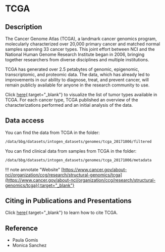 # TCGA

## Description

The Cancer Genome Atlas (TCGA), a landmark cancer genomics program, molecularly characterized over 20,000 primary
cancer and matched normal samples spanning 33 cancer types. This joint effort between NCI and the National Human Genome
Research Institute began in 2006, bringing together researchers from diverse disciplines and multiple institutions.

TCGA has generated over 2.5 petabytes of genomic, epigenomic, transcriptomic, and proteomic data. The data, which
has already led to improvements in our ability to diagnose, treat, and prevent cancer, will remain publicly available
for anyone in the research community to use.

Click [here](https://www.cancer.gov/about-nci/organization/ccg/research/structural-genomics/tcga/studied-cancers){:target="_blank"} <!-- markdownlint-disable MD013 -->
to visualize the list of tumor types available in TCGA. For each cancer type, TCGA published an overview of the
characterizations performed and an initial analysis of the data.  

## Data access

You can find the data from TCGA in the folder:

```bash
/data/bbg/datasets/intogen_datasets/genomes/tcga_20171006/filtered
```

You can find clinical data from samples from TCGA in the folder:

```bash
/data/bbg/datasets/intogen_datasets/genomes/tcga_20171006/metadata
```

!!! note annotate "Website"
    [https://www.cancer.gov/about-nci/organization/ccg/research/structural-genomics/tcga](https://www.cancer.gov/about-nci/organization/ccg/research/structural-genomics/tcga){:target="_blank"}<!-- markdownlint-disable MD013 -->

## Citing in Publications and Presentations

Click [here](https://www.cancer.gov/about-nci/organization/ccg/research/structural-genomics/tcga/using-tcga/citing-tcga){:target="_blank"} <!-- markdownlint-disable MD013 -->
to learn how to cite TCGA.

## Reference

- Paula Gomis
- Monica Sanchez
